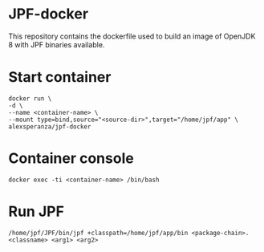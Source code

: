 # JPF-docker
This repository contains the dockerfile used to build an image of OpenJDK 8 with JPF binaries available.

# Start container
```
docker run \
-d \
--name <container-name> \
--mount type=bind,source="<source-dir>",target="/home/jpf/app" \
alexsperanza/jpf-docker
```

# Container console
```
docker exec -ti <container-name> /bin/bash
```

# Run JPF
```
/home/jpf/JPF/bin/jpf +classpath=/home/jpf/app/bin <package-chain>.<classname> <arg1> <arg2>
```
